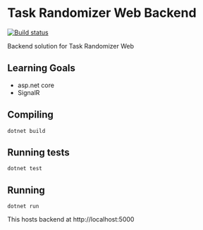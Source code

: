 # Task Randomizer Web Backend
[![Build status](https://ci.appveyor.com/api/projects/status/ots2mnnpgah9blla?svg=true)](https://ci.appveyor.com/project/Hekku2/task-randomizer-web-backend)

Backend solution for Task Randomizer Web

## Learning Goals
 * asp.net core
 * SignalR
 
## Compiling
`dotnet build`

## Running tests
`dotnet test`

## Running
`dotnet run`

This hosts backend at http://localhost:5000
